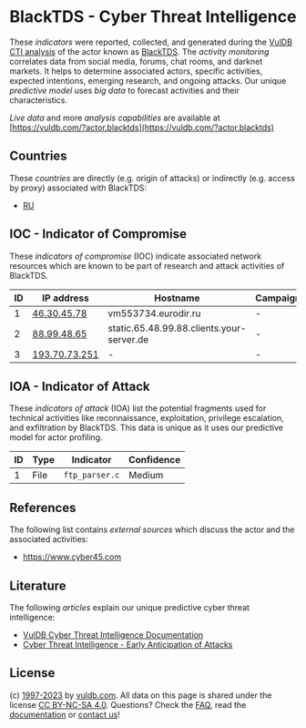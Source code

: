 # BlackTDS - Cyber Threat Intelligence

These _indicators_ were reported, collected, and generated during the [VulDB CTI analysis](https://vuldb.com/?kb.cti) of the actor known as [BlackTDS](https://vuldb.com/?actor.blacktds). The _activity monitoring_ correlates data from social media, forums, chat rooms, and darknet markets. It helps to determine associated actors, specific activities, expected intentions, emerging research, and ongoing attacks. Our unique _predictive model_ uses _big data_ to forecast activities and their characteristics.

_Live data_ and more _analysis capabilities_ are available at [https://vuldb.com/?actor.blacktds](https://vuldb.com/?actor.blacktds)

## Countries

These _countries_ are directly (e.g. origin of attacks) or indirectly (e.g. access by proxy) associated with BlackTDS:

* [RU](https://vuldb.com/?country.ru)

## IOC - Indicator of Compromise

These _indicators of compromise_ (IOC) indicate associated network resources which are known to be part of research and attack activities of BlackTDS.

ID | IP address | Hostname | Campaign | Confidence
-- | ---------- | -------- | -------- | ----------
1 | [46.30.45.78](https://vuldb.com/?ip.46.30.45.78) | vm553734.eurodir.ru | - | High
2 | [88.99.48.65](https://vuldb.com/?ip.88.99.48.65) | static.65.48.99.88.clients.your-server.de | - | High
3 | [193.70.73.251](https://vuldb.com/?ip.193.70.73.251) | - | - | High

## IOA - Indicator of Attack

These _indicators of attack_ (IOA) list the potential fragments used for technical activities like reconnaissance, exploitation, privilege escalation, and exfiltration by BlackTDS. This data is unique as it uses our predictive model for actor profiling.

ID | Type | Indicator | Confidence
-- | ---- | --------- | ----------
1 | File | `ftp_parser.c` | Medium

## References

The following list contains _external sources_ which discuss the actor and the associated activities:

* https://www.cyber45.com

## Literature

The following _articles_ explain our unique predictive cyber threat intelligence:

* [VulDB Cyber Threat Intelligence Documentation](https://vuldb.com/?kb.cti)
* [Cyber Threat Intelligence - Early Anticipation of Attacks](https://www.scip.ch/en/?labs.20201022)

## License

(c) [1997-2023](https://vuldb.com/?kb.changelog) by [vuldb.com](https://vuldb.com/?kb.about). All data on this page is shared under the license [CC BY-NC-SA 4.0](https://creativecommons.org/licenses/by-nc-sa/4.0/). Questions? Check the [FAQ](https://vuldb.com/?kb.faq), read the [documentation](https://vuldb.com/?kb) or [contact us](https://vuldb.com/?contact)!

